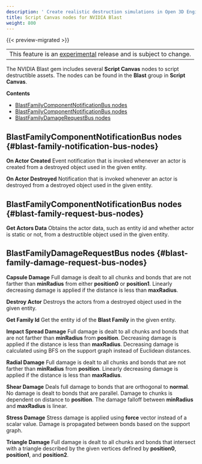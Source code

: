 ```yaml
---
description: ' Create realistic destruction simulations in Open 3D Engine with NVIDIA Blast. '
title: Script Canvas nodes for NVIDIA Blast
weight: 800
---
```


{{< preview-migrated >}}

|  |
| --- |
| This feature is an [experimental](/docs/userguide/ly-glos-chap#experimental) release and is subject to change\.  |

The NVIDIA Blast gem includes several **Script Canvas** nodes to script destructible assets\. The nodes can be found in the **Blast** group in **Script Canvas**\.

**Contents**
+ [BlastFamilyComponentNotificationBus nodes](#blast-family-notification-bus-nodes)
+ [BlastFamilyComponentNotificationBus nodes](#blast-family-request-bus-nodes)
+ [BlastFamilyDamageRequestBus nodes](#blast-family-damage-request-bus-nodes)

## BlastFamilyComponentNotificationBus nodes {#blast-family-notification-bus-nodes}

**On Actor Created**
Event notification that is invoked whenever an actor is created from a destroyed object used in the given entity\.

**On Actor Destroyed**
Notification that is invoked whenever an actor is destroyed from a destroyed object used in the given entity\.

## BlastFamilyComponentNotificationBus nodes {#blast-family-request-bus-nodes}

**Get Actors Data**
Obtains the actor data, such as entity id and whether actor is static or not, from a destructible object used in the given entity\.

## BlastFamilyDamageRequestBus nodes {#blast-family-damage-request-bus-nodes}

**Capsule Damage**
Full damage is dealt to all chunks and bonds that are not farther than **minRadius** from either **position0** or **position1**\. Linearly decreasing damage is applied if the distance is less than **maxRadius**\.

**Destroy Actor**
Destroys the actors from a destroyed object used in the given entity\.

**Get Family Id**
Get the entity id of the **Blast Family** in the given entity\.

**Impact Spread Damage**
Full damage is dealt to all chunks and bonds that are not farther than **minRadius** from **position**\. Decreasing damage is applied if the distance is less than **maxRadius**\. Decreasing damage is calculated using BFS on the support graph instead of Euclidean distances\.

**Radial Damage**
Full damage is dealt to all chunks and bonds that are not farther than **minRadius** from **position**\. Linearly decreasing damage is applied if the distance is less than **maxRadius**\.

**Shear Damage**
Deals full damage to bonds that are orthogonal to **normal**\. No damage is dealt to bonds that are parallel\. Damage to chunks is dependent on distance to **position**\. The damage falloff between **minRadius** and **maxRadius** is linear\.

**Stress Damage**
Stress damage is applied using **force** vector instead of a scalar value\. Damage is propagated between bonds based on the support graph\.

**Triangle Damage**
Full damage is dealt to all chunks and bonds that intersect with a triangle described by the given vertices defined by **position0**, **position1**, and **position2**\.